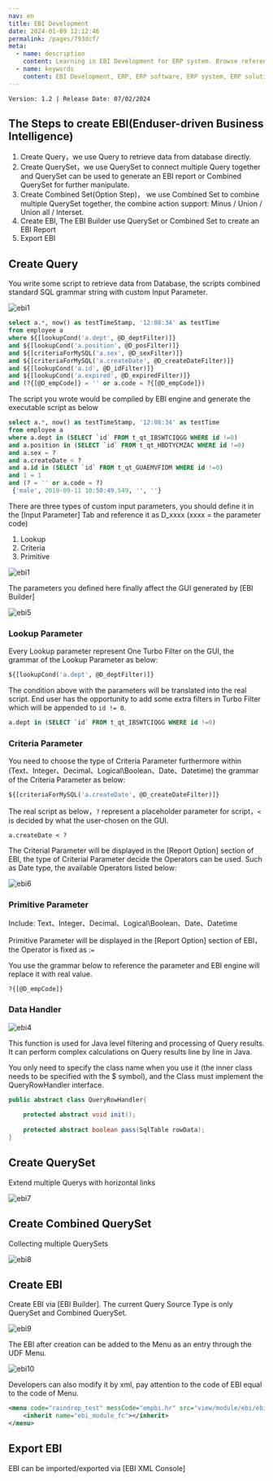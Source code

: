 ```yaml
---
nav: en
title: EBI Development
date: 2024-01-09 12:12:46
permalink: /pages/793dcf/
meta:
  - name: description
    content: Learning in EBI Development for ERP system. Browse reference, sample code, tutorials, and more.
  - name: keywords
    content: EBI Development, ERP, ERP software, ERP system, ERP solution
---
```


`Version: 1.2 | Release Date: 07/02/2024`

## The Steps to create EBI(Enduser-driven Business Intelligence)

1. Create Query，we use Query to retrieve data from database directly.
2. Create QuerySet，we use QuerySet to connect multiple Query together and QuerySet can be used to generate an EBI report or Combined QuerySet for further manipulate.
3. Create Combined Set(Option Step)， we use Combined Set to combine multiple QuerySet together, the combine action support: Minus / Union / Union all / Interset.
4. Create EBI, The EBI Builder use QuerySet or Combined Set to create an EBI Report
5. Export EBI

## Create Query

You write some script to retrieve data from Database, the scripts combined  standard SQL grammar string with custom Input Parameter.

![ebi1](/assets/ebi1.jpg)

```sql
select a.*, now() as testTimeStamp, '12:08:34' as testTime
from employee a
where ${[lookupCond('a.dept', @D_deptFilter)]}
and ${[lookupCond('a.position', @D_posFilter)]}
and ${[criteriaForMySQL('a.sex', @D_sexFilter)]}
and ${[criteriaForMySQL('a.createDate', @D_createDateFilter)]}
and ${[lookupCond('a.id', @D_idFilter)]}
and ${[lookupCond('a.expired', @D_expiredFilter)]}
and (?{[@D_empCode]} = '' or a.code = ?{[@D_empCode]})
```

The script you wrote would be compiled by EBI engine and generate the executable script as below

```sql
select a.*, now() as testTimeStamp, '12:08:34' as testTime
from employee a
where a.dept in (SELECT `id` FROM t_qt_IBSWTCIQGG WHERE id !=0)
and a.position in (SELECT `id` FROM t_qt_HBDTYCMZAC WHERE id !=0)
and a.sex = ?
and a.createDate < ?
and a.id in (SELECT `id` FROM t_qt_GUAEMVFIDM WHERE id !=0)
and 1 = 1
and (? = '' or a.code = ?)
 {'male', 2019-09-11 10:50:49.549, '', ''}
```

There are three types of custom input parameters, you should define it in the [Input Parameter] Tab and reference it as D_xxxx (xxxx = the parameter code)

1. Lookup
2. Criteria
3. Primitive 

![ebi1](/assets/ebi2.jpg)

The parameters you defined here finally affect the GUI generated by [EBI Builder]

![ebi5](/assets/ebi5.jpg)

### Lookup Parameter

Every Lookup parameter represent One Turbo Filter on the GUI, the grammar of the Lookup Parameter as below:

```sql
${[lookupCond('a.dept', @D_deptFilter)]}
```

The condition above with the parameters will be translated into the real script. 
End user has the opportunity to add some extra filters in Turbo Filter which will be appended to ```id != 0```.

```sql
a.dept in (SELECT `id` FROM t_qt_IBSWTCIQGG WHERE id !=0)
```

### Criteria Parameter

You need to choose the type of Criteria Parameter furthermore within (Text、Integer、Decimal、Logical\Boolean、Date、Datetime)
the grammar of the Criteria Parameter as below:

```sql
${[criteriaForMySQL('a.createDate', @D_createDateFilter)]}
```

The real script as below，```?``` represent a placeholder parameter for script，```<``` is decided by what the user-chosen on the GUI.

```mysql
a.createDate < ?
```

The Criterial Parameter will be displayed in the [Report Option] section of EBI, the type of Criterial Parameter decide the Operators can be used. 
Such as Date type, the available Operators listed below:

![ebi6](/assets/ebi6.jpg)

### Primitive Parameter

Include: Text、Integer、Decimal、Logical\Boolean、Date、Datetime

Primitive Parameter will be displayed in the [Report Option] section of EBI， the Operator is fixed as :```=```

You use the grammar below to reference the parameter and EBI engine will replace it with real value.

```mysql
?{[@D_empCode]}
```

### Data Handler

![ebi4](/assets/ebi4.jpg)

This function is used for Java level filtering and processing of Query results. It can perform complex calculations on Query results line by line in Java.

You only need to specify the class name when you use it (the inner class needs to be specified with the $ symbol), and the Class must implement the QueryRowHandler interface.

```java
public abstract class QueryRowHandler{
    
    protected abstract void init();
    
    protected abstract boolean pass(SqlTable rowData);
}
```

## Create QuerySet

Extend multiple Querys with horizontal links

![ebi7](/assets/ebi7.jpg)

## Create Combined QuerySet

Collecting multiple QuerySets

![ebi8](/assets/ebi8.jpg)

## Create EBI

Create EBI via [EBI Builder]. The current Query Source Type is only QuerySet and Combined QuerySet.

![ebi9](/assets/ebi9.jpg)

The EBI after creation can be added to the Menu as an entry through the UDF Menu.

![ebi10](/assets/ebi10.jpg)

Developers can also modify it by xml, pay attention to the code of EBI equal to the code of Menu.

```xml
<menu code="raindrop_test" messCode="empbi.hr" src="view/module/ebi/ebi" mType="EBI" apDebug="true">
	<inherit name="ebi_module_fc"></inherit>
</menu>
```

## Export EBI

EBI can be imported/exported via [EBI XML Console]

